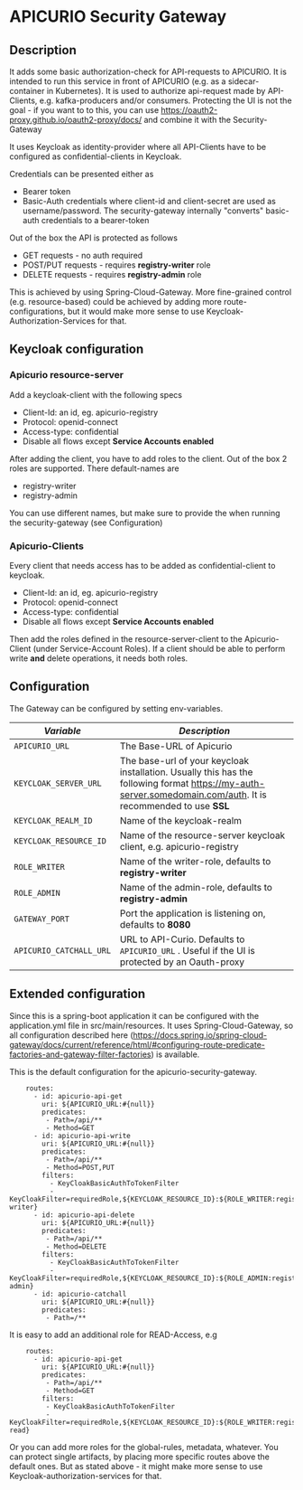# APICURIO Security Gateway

## Description
It adds some basic authorization-check for API-requests to APICURIO. It is intended to run this service in front of APICURIO (e.g. as a sidecar-container in Kubernetes). It is used to authorize api-request made by API-Clients, e.g. kafka-producers and/or consumers. Protecting the UI is not the goal - if you want to to this, you can use https://oauth2-proxy.github.io/oauth2-proxy/docs/ and combine it with the Security-Gateway

It uses Keycloak as identity-provider where all API-Clients have to be configured as confidential-clients in Keycloak.

Credentials can be presented either as

* Bearer token
* Basic-Auth credentials where client-id and client-secret are used as username/password. The security-gateway internally "converts" basic-auth credentials to a bearer-token

Out of the box the API is protected as follows

* GET requests - no auth required
* POST/PUT requests - requires **registry-writer** role
* DELETE requests - requires **registry-admin** role

This is achieved by using Spring-Cloud-Gateway. More fine-grained control (e.g. resource-based) could be achieved by adding more route-configurations, but it would make more sense to use Keycloak-Authorization-Services for that.

## Keycloak configuration
### Apicurio resource-server
Add a keycloak-client with the following specs

* Client-Id: an id, eg. apicurio-registry
* Protocol: openid-connect
* Access-type: confidential
* Disable all flows except **Service Accounts enabled**

After adding the client, you have to add roles to the client. Out of the box 2 roles are supported. There default-names are

* registry-writer
* registry-admin

You can use different names, but make sure to provide the when running the security-gateway (see Configuration)  

### Apicurio-Clients
Every client that needs access has to be added as confidential-client to keycloak. 

* Client-Id: an id, eg. apicurio-registry
* Protocol: openid-connect
* Access-type: confidential
* Disable all flows except **Service Accounts enabled**

Then add the roles defined in the resource-server-client to the Apicurio-Client (under Service-Account Roles). If a client should be able to perform write **and** delete operations, it needs both roles.

## Configuration

The Gateway can be configured by setting env-variables.

| *Variable* | *Description* |
| --- | --- |
| `APICURIO_URL` | The Base-URL of Apicurio|
| `KEYCLOAK_SERVER_URL` | The base-url of your keycloak installation. Usually this has the following format https://my-auth-server.somedomain.com/auth. It is recommended to use **SSL** |
| `KEYCLOAK_REALM_ID` | Name of the keycloak-realm  |
| `KEYCLOAK_RESOURCE_ID` | Name of the resource-server keycloak client, e.g. apicurio-registry |
| `ROLE_WRITER` | Name of the writer-role, defaults to **registry-writer**  |
| `ROLE_ADMIN` | Name of the admin-role, defaults to **registry-admin**  |
| `GATEWAY_PORT` | Port the application is listening on, defaults to **8080**  |
| `APICURIO_CATCHALL_URL` | URL to API-Curio. Defaults to `APICURIO_URL` . Useful if the UI is protected by an Oauth-proxy |


## Extended configuration
Since this is a spring-boot application it can be configured with the application.yml file in src/main/resources. It uses Spring-Cloud-Gateway, so all configuration described here (https://docs.spring.io/spring-cloud-gateway/docs/current/reference/html/#configuring-route-predicate-factories-and-gateway-filter-factories) is available.

This is the default configuration for the apicurio-security-gateway.

```
    routes:
      - id: apicurio-api-get
        uri: ${APICURIO_URL:#{null}}
        predicates:
         - Path=/api/**
         - Method=GET
      - id: apicurio-api-write
        uri: ${APICURIO_URL:#{null}}
        predicates:
         - Path=/api/**
         - Method=POST,PUT
        filters:
          - KeyCloakBasicAuthToTokenFilter
          - KeyCloakFilter=requiredRole,${KEYCLOAK_RESOURCE_ID}:${ROLE_WRITER:registry-writer}
      - id: apicurio-api-delete
        uri: ${APICURIO_URL:#{null}}
        predicates:
         - Path=/api/**
         - Method=DELETE
        filters:
          - KeyCloakBasicAuthToTokenFilter
          - KeyCloakFilter=requiredRole,${KEYCLOAK_RESOURCE_ID}:${ROLE_ADMIN:registry-admin}
      - id: apicurio-catchall
        uri: ${APICURIO_URL:#{null}}
        predicates:
         - Path=/**
```

It is easy to add an additional role for READ-Access, e.g

```
    routes:
      - id: apicurio-api-get
        uri: ${APICURIO_URL:#{null}}
        predicates:
         - Path=/api/**
         - Method=GET
        filters:
         - KeyCloakBasicAuthToTokenFilter
         - KeyCloakFilter=requiredRole,${KEYCLOAK_RESOURCE_ID}:${ROLE_WRITER:registry-read}
```

Or you can add more roles for the global-rules, metadata, whatever. You can protect single artifacts, by placing more specific routes above the default ones.  But as stated above - it might make more sense to use Keycloak-authorization-services for that.



